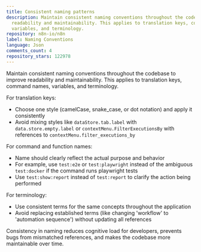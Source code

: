 ```yaml
---
title: Consistent naming patterns
description: Maintain consistent naming conventions throughout the codebase to improve
  readability and maintainability. This applies to translation keys, command names,
  variables, and terminology.
repository: n8n-io/n8n
label: Naming Conventions
language: Json
comments_count: 4
repository_stars: 122978
---
```


Maintain consistent naming conventions throughout the codebase to improve readability and maintainability. This applies to translation keys, command names, variables, and terminology.

For translation keys:
- Choose one style (camelCase, snake_case, or dot notation) and apply it consistently
- Avoid mixing styles like `dataStore.tab.label` with `data.store.empty.label` or `contextMenu.FilterExecutionsBy` with references to `contextMenu.filter_executions_by`

For command and function names:
- Name should clearly reflect the actual purpose and behavior
- For example, use `test:e2e` or `test:playwright` instead of the ambiguous `test:docker` if the command runs playwright tests
- Use `test:show:report` instead of `test:report` to clarify the action being performed

For terminology:
- Use consistent terms for the same concepts throughout the application
- Avoid replacing established terms (like changing 'workflow' to 'automation sequence') without updating all references

Consistency in naming reduces cognitive load for developers, prevents bugs from mismatched references, and makes the codebase more maintainable over time.